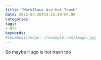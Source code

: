 ```yaml
---
title: "Workflows Are Hot Trash"
date: 2022-03-20T14:15:19-04:00
categories:
tags:
- WTF
keywords:
#thumbnailImage: //example.com/image.jpg
---
```

So maybe Hugo is hot trash too
<!--more-->

